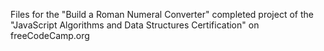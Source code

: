 Files for the "Build a Roman Numeral Converter" completed project of the "JavaScript Algorithms and Data Structures Certification" on freeCodeCamp.org